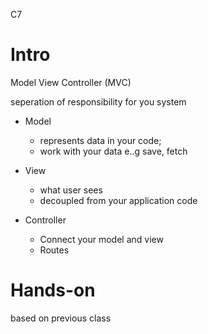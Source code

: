 C7



# Intro

Model View Controller (MVC)

seperation of responsibility for you system

+ Model

  + represents data in your code;
  + work with your data e..g save, fetch
+ View

  + what user sees
  + decoupled from your application code
+ Controller

  + Connect your model and view
  + Routes




# Hands-on

based on previous class 

